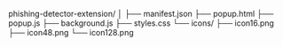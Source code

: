 phishing-detector-extension/
│
├── manifest.json
├── popup.html
├── popup.js
├── background.js
├── styles.css
└── icons/
    ├── icon16.png
    ├── icon48.png
    └── icon128.png